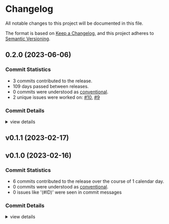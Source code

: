 # Changelog

All notable changes to this project will be documented in this file.

The format is based on [Keep a Changelog](https://keepachangelog.com/en/1.0.0/),
and this project adheres to [Semantic Versioning](https://semver.org/spec/v2.0.0.html).

## 0.2.0 (2023-06-06)

### Commit Statistics

<csr-read-only-do-not-edit/>

 - 3 commits contributed to the release.
 - 109 days passed between releases.
 - 0 commits were understood as [conventional](https://www.conventionalcommits.org).
 - 2 unique issues were worked on: [#10](https://github.com/Hpmason/retour-utils/issues/10), [#9](https://github.com/Hpmason/retour-utils/issues/9)

### Commit Details

<csr-read-only-do-not-edit/>

<details><summary>view details</summary>

 * **[#10](https://github.com/Hpmason/retour-utils/issues/10)**
    - Update deps ([`b427617`](https://github.com/Hpmason/retour-utils/commit/b42761778a2f583e570da3dcac1f459d0a908fe5))
 * **[#9](https://github.com/Hpmason/retour-utils/issues/9)**
    - Use fold instead of manually traversing module ([`ddd18a4`](https://github.com/Hpmason/retour-utils/commit/ddd18a4f61eb2e1d9f977d8a0844a3ac683f796a))
 * **Uncategorized**
    - Merge branch 'master' of https://github.com/Hpmason/retour-utils ([`577795a`](https://github.com/Hpmason/retour-utils/commit/577795a80b7c355c4c4b5864b59433076be89893))
</details>

## v0.1.1 (2023-02-17)

## v0.1.0 (2023-02-16)

### Commit Statistics

<csr-read-only-do-not-edit/>

 - 6 commits contributed to the release over the course of 1 calendar day.
 - 0 commits were understood as [conventional](https://www.conventionalcommits.org).
 - 0 issues like '(#ID)' were seen in commit messages

### Commit Details

<csr-read-only-do-not-edit/>

<details><summary>view details</summary>

 * **Uncategorized**
    - Chore(fmt) ([`4427a41`](https://github.com/Hpmason/retour-utils/commit/4427a41719f640a69ef07cb8134f647ec8f49a0e))
    - Rename to retour-utils ([`feac631`](https://github.com/Hpmason/retour-utils/commit/feac6315e0c5d323b997e1607cc3e580497a6bcf))
    - Don't re-export a specific version of retour ([`2d3142d`](https://github.com/Hpmason/retour-utils/commit/2d3142dd8eb4361acce96f3b1fd382e318d707da))
    - Closer to working state ([`11ac309`](https://github.com/Hpmason/retour-utils/commit/11ac30905e6fa0b6291f3e394e5518faa7987a44))
    - Intermediate progress ([`978f02b`](https://github.com/Hpmason/retour-utils/commit/978f02b0fdd37cca8384d210f1caedbd61dc9ec3))
    - First commit ([`0a2afd1`](https://github.com/Hpmason/retour-utils/commit/0a2afd137eb6c55ebc33957b77731af07a4d6270))
</details>

